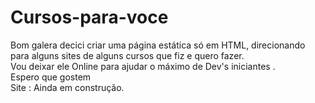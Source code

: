 # Cursos-para-voce
Bom galera decici criar uma página estática só em HTML, direcionando para alguns sites de alguns cursos que fiz e quero fazer. <br>
Vou deixar ele Online para ajudar o máximo de Dev's iniciantes . <br>
  Espero que gostem <br>
Site : Ainda em construção. <br>
